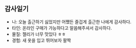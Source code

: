 ## 감사일기 
- 나: 오늘 출근하기 싫었지만 어쨌든 즐겁게 출근한 나에게 감사하다.
- 타인: 온라인 구매가 가능하다고 말씀해주셔서 감사하다.
- 물질: 젤리가 너무 맛있다 ㅎㅎ
- 경험: 새 옷을 입고 뛰어보자 팔짝 
